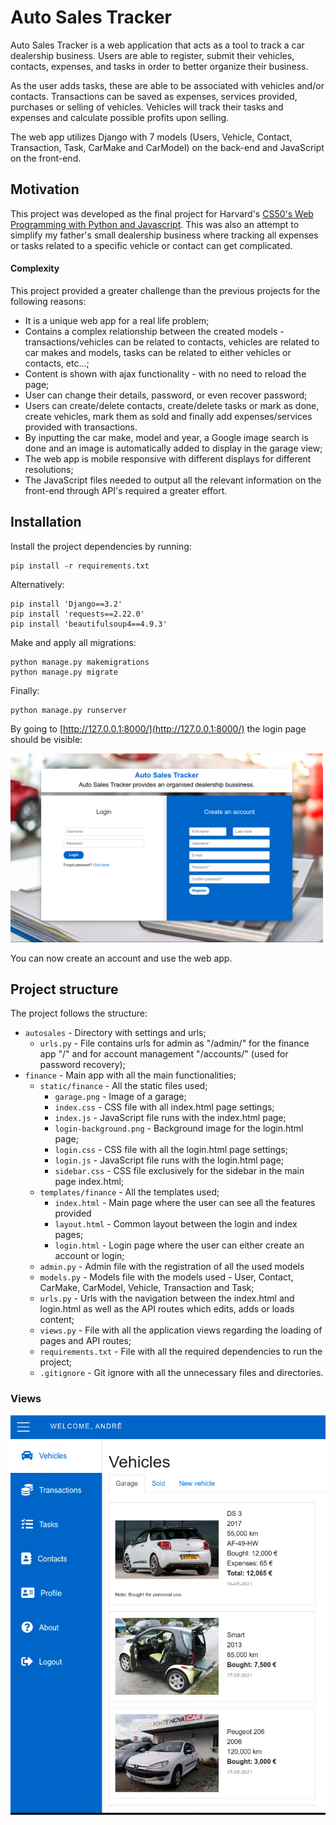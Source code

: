 # Auto Sales Tracker

Auto Sales Tracker is a web application that acts as a tool to track a car dealership business. Users are able to register, submit their vehicles, contacts, expenses, and tasks in order to better organize their business.

As the user adds tasks, these are able to be associated with vehicles and/or contacts. Transactions can be saved as expenses, services provided, purchases or selling of vehicles. Vehicles will track their tasks and expenses and calculate possible profits upon selling.

The web app utilizes Django with 7 models (Users, Vehicle, Contact, Transaction, Task, CarMake and CarModel) on the back-end and JavaScript on the front-end.

## Motivation
This project was developed as the final project for Harvard's [CS50's Web Programming with Python and Javascript](https://www.edx.org/course/cs50s-web-programming-with-python-and-javascript). This was also an attempt to simplify my father's small dealership business where tracking all expenses or tasks related to a specific vehicle or contact can get complicated.

#### Complexity
This project provided a greater challenge than the previous projects for the following reasons:
- It is a unique web app for a real life problem;
- Contains a complex relationship between the created models - transactions/vehicles can be related to contacts, vehicles are related to car makes and models, tasks can be related to either vehicles or contacts, etc...;
- Content is shown with ajax functionality - with no need to reload the page;
- User can change their details, password, or even recover password;
- Users can create/delete contacts, create/delete tasks or mark as done, create vehicles, mark them as sold and finally add expenses/services provided with transactions.
- By inputting the car make, model and year, a Google image search is done and an image is automatically added to display in the garage view;
- The web app is mobile responsive with different displays for different resolutions;
- The JavaScript files needed to output all the relevant information on the front-end through API's required a greater effort.

## Installation
Install the project dependencies by running:
```console
pip install -r requirements.txt
```
Alternatively:
```console
pip install 'Django==3.2'
pip install 'requests==2.22.0'
pip install 'beautifulsoup4==4.9.3'
```
Make and apply all migrations:
```console
python manage.py makemigrations
python manage.py migrate
```
Finally:
```console
python manage.py runserver
```
By going to [http://127.0.0.1:8000/](http://127.0.0.1:8000/) the login page should be visible:

<img src="/images/main-page.png" style="width:500px;" alt="Main page">

You can now create an account and use the web app.

## Project structure

The project follows the structure:

- `autosales` - Directory with settings and urls;
    - `urls.py` - File contains urls for admin as "/admin/" for the finance app "/" and for account management "/accounts/" (used for password recovery);
- `finance` - Main app with all the main functionalities;
    - `static/finance` - All the static files used;
        - `garage.png` - Image of a garage;
        - `index.css` - CSS file with all index.html page settings;
        - `index.js` - JavaScript file runs with the index.html page;
        - `login-background.png` - Background image for the login.html page;
        - `login.css` - CSS file with all the login.html page settings;
        - `login.js` - JavaScript file runs with the login.html page;
        - `sidebar.css` - CSS file exclusively for the sidebar in the main page index.html;
    - `templates/finance` - All the templates used;
        - `index.html` - Main page where the user can see all the features provided
        - `layout.html` - Common layout between the login and index pages;
        - `login.html` - Login page where the user can either create an account or login;
    - `admin.py` - Admin file with the registration of all the used models
    - `models.py` - Models file with the models used - User, Contact, CarMake, CarModel, Vehicle, Transaction and Task;
    - `urls.py` - Urls with the navigation between the index.html and login.html as well as the API routes which edits, adds or loads content;
    - `views.py` - File with all the application views regarding the loading of pages and API routes;
    - `requirements.txt` - File with all the required dependencies to run the project;
    - `.gitignore` - Git ignore with all the unnecessary files and directories.

### Views

<img src="/images/all-pages.gif">